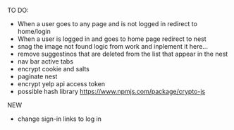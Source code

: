 TO DO: 

* When a user goes to any page and is not logged in redirect to home/login
* When a user is logged in and goes to home page redirect to nest
* snag the image not found logic from work and inplement it here...
* remove suggestinos that are deleted from the list that appear in the nest
* nav bar active tabs
* encrypt cookie and salts
* paginate nest 
* encrypt yelp api access token
* possible hash library https://www.npmjs.com/package/crypto-js



NEW
* change sign-in links to log in